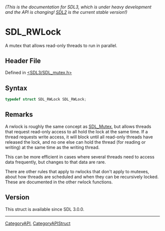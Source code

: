 ###### (This is the documentation for SDL3, which is under heavy development and the API is changing! [SDL2](https://wiki.libsdl.org/SDL2/) is the current stable version!)
# SDL_RWLock

A mutex that allows read-only threads to run in parallel.

## Header File

Defined in [<SDL3/SDL_mutex.h>](https://github.com/libsdl-org/SDL/blob/main/include/SDL3/SDL_mutex.h)

## Syntax

```c
typedef struct SDL_RWLock SDL_RWLock;
```

## Remarks

A rwlock is roughly the same concept as [SDL_Mutex](SDL_Mutex), but allows
threads that request read-only access to all hold the lock at the same
time. If a thread requests write access, it will block until all read-only
threads have released the lock, and no one else can hold the thread (for
reading or writing) at the same time as the writing thread.

This can be more efficient in cases where several threads need to access
data frequently, but changes to that data are rare.

There are other rules that apply to rwlocks that don't apply to mutexes,
about how threads are scheduled and when they can be recursively locked.
These are documented in the other rwlock functions.

## Version

This struct is available since SDL 3.0.0.

----
[CategoryAPI](CategoryAPI), [CategoryAPIStruct](CategoryAPIStruct)

